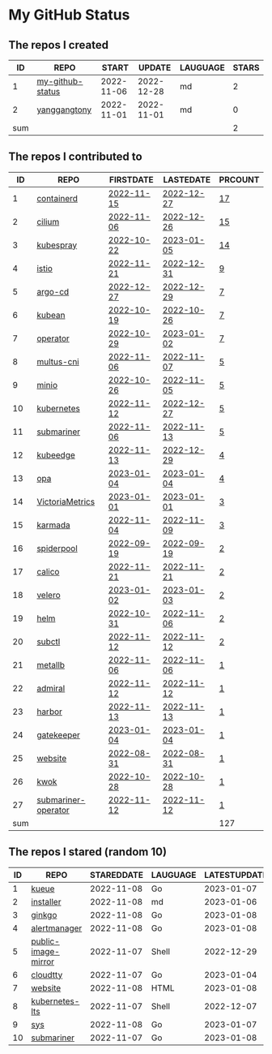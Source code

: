 # My GitHub Status

<!--START_SECTION:my_github-->
## The repos I created
| ID  |                                 REPO                                 |   START    |   UPDATE   | LAUGUAGE | STARS |
|-----|----------------------------------------------------------------------|------------|------------|----------|-------|
|   1 | [my-github-status](https://github.com/yanggangtony/my-github-status) | 2022-11-06 | 2022-12-28 | md       |     2 |
|   2 | [yanggangtony](https://github.com/yanggangtony/yanggangtony)         | 2022-11-01 | 2022-11-01 | md       |     0 |
| sum |                                                                      |            |            |          |     2 |

## The repos I contributed to
| ID  |                                    REPO                                     |                                  FIRSTDATE                                   |                                  LASTEDATE                                   |                                             PRCOUNT                                             |
|-----|-----------------------------------------------------------------------------|------------------------------------------------------------------------------|------------------------------------------------------------------------------|-------------------------------------------------------------------------------------------------|
|   1 | [containerd](https://github.com/containerd/containerd)                      | [2022-11-15](https://github.com/containerd/containerd/pull/7670)             | [2022-12-27](https://github.com/containerd/containerd/pull/7875)             | [17](https://github.com/containerd/containerd/pulls?q=is%3Apr+author%3Ayanggangtony)            |
|   2 | [cilium](https://github.com/cilium/cilium)                                  | [2022-11-06](https://github.com/cilium/cilium/pull/22016)                    | [2022-12-26](https://github.com/cilium/cilium/pull/22874)                    | [15](https://github.com/cilium/cilium/pulls?q=is%3Apr+author%3Ayanggangtony)                    |
|   3 | [kubespray](https://github.com/kubernetes-sigs/kubespray)                   | [2022-10-22](https://github.com/kubernetes-sigs/kubespray/pull/9421)         | [2023-01-05](https://github.com/kubernetes-sigs/kubespray/pull/9644)         | [14](https://github.com/kubernetes-sigs/kubespray/pulls?q=is%3Apr+author%3Ayanggangtony)        |
|   4 | [istio](https://github.com/istio/istio)                                     | [2022-11-21](https://github.com/istio/istio/pull/42084)                      | [2022-12-31](https://github.com/istio/istio/pull/42622)                      | [9](https://github.com/istio/istio/pulls?q=is%3Apr+author%3Ayanggangtony)                       |
|   5 | [argo-cd](https://github.com/argoproj/argo-cd)                              | [2022-12-27](https://github.com/argoproj/argo-cd/pull/11837)                 | [2022-12-29](https://github.com/argoproj/argo-cd/pull/11850)                 | [7](https://github.com/argoproj/argo-cd/pulls?q=is%3Apr+author%3Ayanggangtony)                  |
|   6 | [kubean](https://github.com/kubean-io/kubean)                               | [2022-10-19](https://github.com/kubean-io/kubean/pull/217)                   | [2022-10-26](https://github.com/kubean-io/kubean/pull/247)                   | [7](https://github.com/kubean-io/kubean/pulls?q=is%3Apr+author%3Ayanggangtony)                  |
|   7 | [operator](https://github.com/VictoriaMetrics/operator)                     | [2022-10-29](https://github.com/minio/operator/pull/1329)                    | [2023-01-02](https://github.com/VictoriaMetrics/operator/pull/577)           | [7](https://github.com/VictoriaMetrics/operator/pulls?q=is%3Apr+author%3Ayanggangtony)          |
|   8 | [multus-cni](https://github.com/k8snetworkplumbingwg/multus-cni)            | [2022-11-06](https://github.com/k8snetworkplumbingwg/multus-cni/pull/952)    | [2022-11-07](https://github.com/k8snetworkplumbingwg/multus-cni/pull/955)    | [5](https://github.com/k8snetworkplumbingwg/multus-cni/pulls?q=is%3Apr+author%3Ayanggangtony)   |
|   9 | [minio](https://github.com/minio/minio)                                     | [2022-10-26](https://github.com/minio/minio/pull/15949)                      | [2022-11-05](https://github.com/minio/minio/pull/16011)                      | [5](https://github.com/minio/minio/pulls?q=is%3Apr+author%3Ayanggangtony)                       |
|  10 | [kubernetes](https://github.com/kubernetes/kubernetes)                      | [2022-11-12](https://github.com/kubernetes/kubernetes/pull/113868)           | [2022-12-27](https://github.com/kubernetes/kubernetes/pull/114712)           | [5](https://github.com/kubernetes/kubernetes/pulls?q=is%3Apr+author%3Ayanggangtony)             |
|  11 | [submariner](https://github.com/submariner-io/submariner)                   | [2022-11-06](https://github.com/submariner-io/submariner/pull/2103)          | [2022-11-13](https://github.com/submariner-io/submariner/pull/2122)          | [5](https://github.com/submariner-io/submariner/pulls?q=is%3Apr+author%3Ayanggangtony)          |
|  12 | [kubeedge](https://github.com/kubeedge/kubeedge)                            | [2022-11-13](https://github.com/kubeedge/kubeedge/pull/4406)                 | [2022-12-29](https://github.com/kubeedge/kubeedge/pull/4526)                 | [4](https://github.com/kubeedge/kubeedge/pulls?q=is%3Apr+author%3Ayanggangtony)                 |
|  13 | [opa](https://github.com/open-policy-agent/opa)                             | [2023-01-04](https://github.com/open-policy-agent/opa/pull/5532)             | [2023-01-04](https://github.com/open-policy-agent/opa/pull/5532)             | [4](https://github.com/open-policy-agent/opa/pulls?q=is%3Apr+author%3Ayanggangtony)             |
|  14 | [VictoriaMetrics](https://github.com/VictoriaMetrics/VictoriaMetrics)       | [2023-01-01](https://github.com/VictoriaMetrics/VictoriaMetrics/pull/3577)   | [2023-01-01](https://github.com/VictoriaMetrics/VictoriaMetrics/pull/3577)   | [3](https://github.com/VictoriaMetrics/VictoriaMetrics/pulls?q=is%3Apr+author%3Ayanggangtony)   |
|  15 | [karmada](https://github.com/karmada-io/karmada)                            | [2022-11-04](https://github.com/karmada-io/karmada/pull/2747)                | [2022-11-09](https://github.com/karmada-io/karmada/pull/2763)                | [3](https://github.com/karmada-io/karmada/pulls?q=is%3Apr+author%3Ayanggangtony)                |
|  16 | [spiderpool](https://github.com/spidernet-io/spiderpool)                    | [2022-09-19](https://github.com/spidernet-io/spiderpool/pull/735)            | [2022-09-19](https://github.com/spidernet-io/spiderpool/pull/735)            | [2](https://github.com/spidernet-io/spiderpool/pulls?q=is%3Apr+author%3Ayanggangtony)           |
|  17 | [calico](https://github.com/projectcalico/calico)                           | [2022-11-21](https://github.com/projectcalico/calico/pull/7014)              | [2022-11-21](https://github.com/projectcalico/calico/pull/7014)              | [2](https://github.com/projectcalico/calico/pulls?q=is%3Apr+author%3Ayanggangtony)              |
|  18 | [velero](https://github.com/vmware-tanzu/velero)                            | [2023-01-02](https://github.com/vmware-tanzu/velero/pull/5729)               | [2023-01-03](https://github.com/vmware-tanzu/velero/pull/5730)               | [2](https://github.com/vmware-tanzu/velero/pulls?q=is%3Apr+author%3Ayanggangtony)               |
|  19 | [helm](https://github.com/helm/helm)                                        | [2022-10-31](https://github.com/helm/helm/pull/11489)                        | [2022-11-06](https://github.com/helm/helm/pull/11514)                        | [2](https://github.com/helm/helm/pulls?q=is%3Apr+author%3Ayanggangtony)                         |
|  20 | [subctl](https://github.com/submariner-io/subctl)                           | [2022-11-12](https://github.com/submariner-io/subctl/pull/376)               | [2022-11-12](https://github.com/submariner-io/subctl/pull/376)               | [2](https://github.com/submariner-io/subctl/pulls?q=is%3Apr+author%3Ayanggangtony)              |
|  21 | [metallb](https://github.com/metallb/metallb)                               | [2022-11-06](https://github.com/metallb/metallb/pull/1686)                   | [2022-11-06](https://github.com/metallb/metallb/pull/1686)                   | [1](https://github.com/metallb/metallb/pulls?q=is%3Apr+author%3Ayanggangtony)                   |
|  22 | [admiral](https://github.com/submariner-io/admiral)                         | [2022-11-12](https://github.com/submariner-io/admiral/pull/457)              | [2022-11-12](https://github.com/submariner-io/admiral/pull/457)              | [1](https://github.com/submariner-io/admiral/pulls?q=is%3Apr+author%3Ayanggangtony)             |
|  23 | [harbor](https://github.com/goharbor/harbor)                                | [2022-11-13](https://github.com/goharbor/harbor/pull/17792)                  | [2022-11-13](https://github.com/goharbor/harbor/pull/17792)                  | [1](https://github.com/goharbor/harbor/pulls?q=is%3Apr+author%3Ayanggangtony)                   |
|  24 | [gatekeeper](https://github.com/open-policy-agent/gatekeeper)               | [2023-01-04](https://github.com/open-policy-agent/gatekeeper/pull/2492)      | [2023-01-04](https://github.com/open-policy-agent/gatekeeper/pull/2492)      | [1](https://github.com/open-policy-agent/gatekeeper/pulls?q=is%3Apr+author%3Ayanggangtony)      |
|  25 | [website](https://github.com/clusterpedia-io/website)                       | [2022-08-31](https://github.com/clusterpedia-io/website/pull/60)             | [2022-08-31](https://github.com/clusterpedia-io/website/pull/60)             | [1](https://github.com/clusterpedia-io/website/pulls?q=is%3Apr+author%3Ayanggangtony)           |
|  26 | [kwok](https://github.com/kubernetes-sigs/kwok)                             | [2022-10-28](https://github.com/kubernetes-sigs/kwok/pull/53)                | [2022-10-28](https://github.com/kubernetes-sigs/kwok/pull/53)                | [1](https://github.com/kubernetes-sigs/kwok/pulls?q=is%3Apr+author%3Ayanggangtony)              |
|  27 | [submariner-operator](https://github.com/submariner-io/submariner-operator) | [2022-11-12](https://github.com/submariner-io/submariner-operator/pull/2340) | [2022-11-12](https://github.com/submariner-io/submariner-operator/pull/2340) | [1](https://github.com/submariner-io/submariner-operator/pulls?q=is%3Apr+author%3Ayanggangtony) |
| sum |                                                                             |                                                                              |                                                                              |                                                                                             127 |

## The repos I stared (random 10)
| ID |                                  REPO                                  | STAREDDATE | LAUGUAGE | LATESTUPDATE |
|----|------------------------------------------------------------------------|------------|----------|--------------|
|  1 | [kueue](https://github.com/kubernetes-sigs/kueue)                      | 2022-11-08 | Go       | 2023-01-07   |
|  2 | [installer](https://github.com/openshift/installer)                    | 2022-11-08 | md       | 2023-01-06   |
|  3 | [ginkgo](https://github.com/onsi/ginkgo)                               | 2022-11-08 | Go       | 2023-01-08   |
|  4 | [alertmanager](https://github.com/prometheus/alertmanager)             | 2022-11-08 | Go       | 2023-01-08   |
|  5 | [public-image-mirror](https://github.com/DaoCloud/public-image-mirror) | 2022-11-07 | Shell    | 2022-12-29   |
|  6 | [cloudtty](https://github.com/cloudtty/cloudtty)                       | 2022-11-07 | Go       | 2023-01-04   |
|  7 | [website](https://github.com/kubernetes/website)                       | 2022-11-08 | HTML     | 2023-01-08   |
|  8 | [kubernetes-lts](https://github.com/klts-io/kubernetes-lts)            | 2022-11-07 | Shell    | 2022-12-07   |
|  9 | [sys](https://github.com/golang/sys)                                   | 2022-11-08 | Go       | 2023-01-07   |
| 10 | [submariner](https://github.com/submariner-io/submariner)              | 2022-11-07 | Go       | 2023-01-08   |

<!--END_SECTION:my_github-->
